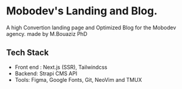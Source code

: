 # Mobodev's Landing and Blog.
A high Convertion landing page and Optimized Blog for the Mobodev agency. made by M.Bouaziz PhD

## Tech Stack

- Front end : Next.js (SSR), Tailwindcss
- Backend: Strapi CMS API
- Tools: Figma, Google Fonts, Git, NeoVim and TMUX




